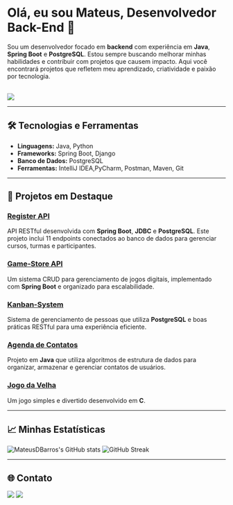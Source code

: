 # Olá, eu sou Mateus, Desenvolvedor Back-End 🚀

Sou um desenvolvedor focado em **backend** com experiência em **Java**, **Spring Boot** e **PostgreSQL**. Estou sempre buscando melhorar minhas habilidades e contribuir com projetos que causem impacto. Aqui você encontrará projetos que refletem meu aprendizado, criatividade e paixão por tecnologia.

<div style="display: inline_block"><br>
  <a href="https://skillicons.dev">
    <img src="https://skillicons.dev/icons?i=python,java,spring,postgres,git" />
  </a>
</div>

---

## 🛠 Tecnologias e Ferramentas
- **Linguagens:** Java, Python
- **Frameworks:** Spring Boot, Django
- **Banco de Dados:** PostgreSQL
- **Ferramentas:** IntelliJ IDEA,PyCharm, Postman, Maven, Git

---

## 🚀 Projetos em Destaque

### [Register API](https://github.com/MateusDBarros/Teste-Backend)
API RESTful desenvolvida com **Spring Boot**, **JDBC** e **PostgreSQL**. Este projeto inclui 11 endpoints conectados ao banco de dados para gerenciar cursos, turmas e participantes.

### [Game-Store API](https://github.com/MateusDBarros/game-store-api)
Um sistema CRUD para gerenciamento de jogos digitais, implementado com **Spring Boot** e organizado para escalabilidade.

### [Kanban-System](https://github.com/MateusDBarros/KanbanSystem)
Sistema de gerenciamento de pessoas que utiliza **PostgreSQL** e boas práticas RESTful para uma experiência eficiente.

### [Agenda de Contatos](https://github.com/MateusDBarros/AgendaJava)
Projeto em **Java** que utiliza algoritmos de estrutura de dados para organizar, armazenar e gerenciar contatos de usuários.

### [Jogo da Velha](https://github.com/MateusDBarros/tic-tac-toe)
Um jogo simples e divertido desenvolvido em **C**.

---

## 📈 Minhas Estatísticas

![MateusDBarros's GitHub stats](https://github-readme-stats.vercel.app/api?username=MateusDBarros&theme=github_dark&show_icons=true&hide_border=true)
![GitHub Streak](https://github-readme-streak-stats.herokuapp.com?user=MateusDBarros&theme=github-dark-dimmed&hide_border=true)

---

## 🌐 Contato

<a href="https://www.linkedin.com/in/mateus-barros13" target="_blank"><img src="https://img.shields.io/badge/-LinkedIn-%230077B5?style=for-the-badge&logo=linkedin&logoColor=white" target="_blank"></a>
<a href="mailto:mb685212@gmail.com"><img src="https://img.shields.io/badge/-Gmail-%23333?style=for-the-badge&logo=gmail&logoColor=white" target="_blank"></a>
